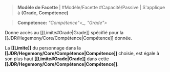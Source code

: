 > **Modèle de Facette** | #Modèle/Facette #Capacité/Passive  |
> S'applique à **(Grade, Compétence)**

> **Compétence:** _"Compétence"<\_, "Grade">_

Donne accès au [[Limite#Grade|Grade]] spécifié pour la [[JDR/Hegemony/Core/Compétence|Compétence]] donnée.

La **[[Limite]]** du personnage dans la  **[[JDR/Hegemony/Core/Compétence|Compétence]]** choisie, est égale à son plus haut **[[Limite#Grade|Grade]]** dans cette **[[JDR/Hegemony/Core/Compétence|Compétence]]**.